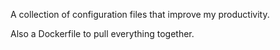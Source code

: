 A collection of configuration files that improve my productivity.

Also a Dockerfile to pull everything together.

